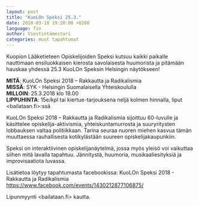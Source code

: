 ```yaml
---
layout: post
title: "KuoLOn Speksi 25.3."
date: 2018-03-18 19:20:00 +0200
language: fin
author: Viestintämestari
categories: muut tapahtumat
---
```

Kuopion Lääketieteen Opiskelijoiden Speksi kutsuu kaikki paikalle nauttimaan ensiluokkaisen kierosta savolaisesta huumorista ja pitämään hauskaa yhdessä 25.3 KuoLOn Speksin Helsingin näytökseen!

**MITÄ**: KuoLOn Speksi 2018 – Rakkautta ja Radikalismia<br>
**MISSÄ**: SYK - Helsingin Suomalaisella Yhteiskoululla<br>
**MILLOIN**: 25.3.2018 klo 18.00<br>
**LIPPUHINTA**: 15e/kpl tai kiertue-tarjouksena neljä kolmen hinnalla, liput <bailataan.fi>:ssä<br>

KuoLOn Speksi 2018 – Rakkautta ja Radikalismia sijoittuu 60-luvulle ja käsittelee opiskelija-aktivismia, yhteiskuntamurrosta ja suuryritysten lobbauksen valtaa politiikkaan. Tarina seuraa nuoren miehen kasvua tämän muuttaessa rauhallisesta kotikylästään suureen opiskelijakaupunkiin.

Speksi on interaktiivinen opiskelijanäytelmä, jossa myös yleisö voi vaikuttaa siihen mitä lavalla tapahtuu. Jännitystä, huumoria, musikaaliesityksiä ja improvisaatiota luvassa.

Lisätietoa löytyy tapahtumasta facebookissa: KuoLOn Speksi 2018 - Rakkautta ja Radikalismia <https://www.facebook.com/events/1430212877106875/>

Lipunmyynti <bailataan.fi> kautta.